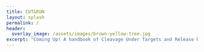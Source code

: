 ```yaml
---
title: CUT&RUN
layout: splash
permalink: /
header:
  overlay_image: /assets/images/brown-yellow-tree.jpg
excerpt: "Coming Up! A handbook of Cleavage Under Targets and Release Using Nuclease (CUT&RUN) technology and its data analysis."
---
```

